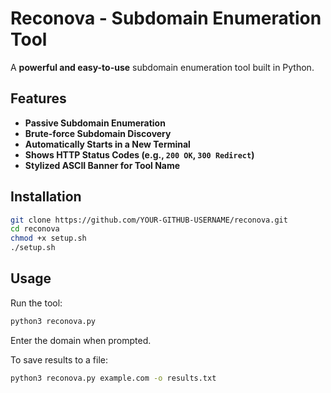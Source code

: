 # Reconova - Subdomain Enumeration Tool

A **powerful and easy-to-use** subdomain enumeration tool built in Python.

## Features
- **Passive Subdomain Enumeration**
- **Brute-force Subdomain Discovery**
- **Automatically Starts in a New Terminal**
- **Shows HTTP Status Codes (e.g., `200 OK`, `300 Redirect`)**
- **Stylized ASCII Banner for Tool Name**

## Installation

```bash
git clone https://github.com/YOUR-GITHUB-USERNAME/reconova.git
cd reconova
chmod +x setup.sh
./setup.sh
```

## Usage

Run the tool:

```bash
python3 reconova.py
```

Enter the domain when prompted.

To save results to a file:

```bash
python3 reconova.py example.com -o results.txt
```

